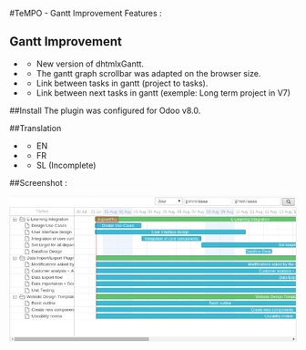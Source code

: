 #TeMPO - Gantt Improvement
Features :

## Gantt Improvement
* - New version of dhtmlxGantt.
* - The gantt graph scrollbar was adapted on the browser size.
* - Link between tasks in gantt (project to tasks).
* - Link between next tasks in gantt (exemple: Long term project in V7)


##Install
The plugin was configured for Odoo v8.0.

##Translation
* - EN
* - FR
* - SL (Incomplete)

##Screenshot :

![Screen1](/content/screen1.png)